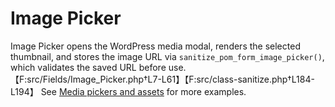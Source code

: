 # Image Picker

Image Picker opens the WordPress media modal, renders the selected thumbnail, and stores the image URL via `sanitize_pom_form_image_picker()`, which validates the saved URL before use.【F:src/Fields/Image_Picker.php†L7-L61】【F:src/class-sanitize.php†L184-L194】 See [Media pickers and assets](../fields.md#media-pickers-and-assets) for more examples.
